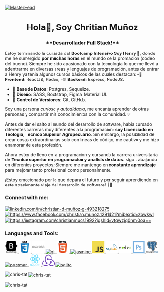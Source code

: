 

[![MasterHead](https://camo.githubusercontent.com/fa73289736064aba480d0708da37d7aa183a8c3e2bcc2f58c54285a3bbbeecc1/68747470733a2f2f7777772e61616c7068612e6e65742f77702d636f6e74656e742f75706c6f6164732f323032302f31322f66756c6c2d737461636b2d646576656c6f706d656e742e676966)](https://Chris-tAt.io)
<h1 align="center">Hola👋, Soy Chritian Muñoz</h1>
<h3 align="center">**Desarrollador Full Stack!**</h3>

Estoy terminando la cursada del **Bootcamp Intensivo Soy Henry** 🚀, donde me he sumergído **por muchas horas** en el mundo de la promacion (codeo del bueno). Siempre he sido apasionado con la tecnología lo que me llevó a adentrarme en diversas areas y lenguajes de programación, antes de entrar a Henry ya tenia algunos cursos básicos de las cuales destacan: 
-🚀 **Frontend**: ReactJS, Redux, 
-🌐 **Backend**: Express, NodeJS.
- 🐘 **Base de Datos**: Postgres, Sequelize.
- 🎨 **Diseño**: SASS, Bootstrap, Figma, Material UI.
- 🚀 **Control de Versiones**: Git, GitHub.

Soy una persona *curiosa* y *autodidacta*, me encanta aprender de otras personas y compartir mis conocimientos con la comunidad. 💡

Antes de dar el salto al mundo del desarrollo de software, habia cursado diferentes carreras muy diferentes a la programacion: **soy Licenciado en Teología**, **Técnico Superior Agropecuario**. Sin embargo, la posibilidad de crear cosas extraordinarias solo con líneas de código, me cautivó y me hizo enamorar de esta profesión.

Ahora estoy de lleno en la programacion y cursando la carrera universitaria de **Tecnico superior en programacion y analisis de datos**. sigo trabajando en diferentes proyectos; Siempre me mantengo en **constante aprendizaje** para mejorar tanto profesional como personalmente.

¡Estoy emocionado por lo que depara el futuro y por seguir aprendiendo en este apasionante viaje del desarrollo de software! 🚀✨

<h3 align="left">Connect with me:</h3>
<p align="left">
<a href="https://linkedin.com/in/linkedin.com/in/christian-d-muñoz-g-493218275" target="blank"><img align="center" src="https://raw.githubusercontent.com/rahuldkjain/github-profile-readme-generator/master/src/images/icons/Social/linked-in-alt.svg" alt="linkedin.com/in/christian-d-muñoz-g-493218275" height="30" width="40" /></a>
<a href="https://fb.com/https://www.facebook.com/christian.munoz.1291421?mibextid=zbwkwl" target="blank"><img align="center" src="https://raw.githubusercontent.com/rahuldkjain/github-profile-readme-generator/master/src/images/icons/Social/facebook.svg" alt="https://www.facebook.com/christian.munoz.1291421?mibextid=zbwkwl" height="30" width="40" /></a>
<a href="https://instagram.com/https://instagram.com/christianmuos1992?igshid=ytqwzjq0nmi0oa==" target="blank"><img align="center" src="https://raw.githubusercontent.com/rahuldkjain/github-profile-readme-generator/master/src/images/icons/Social/instagram.svg" alt="https://instagram.com/christianmuos1992?igshid=ytqwzjq0nmi0oa==" height="30" width="40" /></a>
</p>

<h3 align="left">Languages and Tools:</h3>
<p align="left"> <a href="https://getbootstrap.com" target="_blank" rel="noreferrer"> <img src="https://raw.githubusercontent.com/devicons/devicon/master/icons/bootstrap/bootstrap-plain-wordmark.svg" alt="bootstrap" width="40" height="40"/> </a> <a href="https://www.w3schools.com/css/" target="_blank" rel="noreferrer"> <img src="https://raw.githubusercontent.com/devicons/devicon/master/icons/css3/css3-original-wordmark.svg" alt="css3" width="40" height="40"/> </a> <a href="https://expressjs.com" target="_blank" rel="noreferrer"> <img src="https://raw.githubusercontent.com/devicons/devicon/master/icons/express/express-original-wordmark.svg" alt="express" width="40" height="40"/> </a> <a href="https://git-scm.com/" target="_blank" rel="noreferrer"> <img src="https://www.vectorlogo.zone/logos/git-scm/git-scm-icon.svg" alt="git" width="40" height="40"/> </a> <a href="https://www.w3.org/html/" target="_blank" rel="noreferrer"> <img src="https://raw.githubusercontent.com/devicons/devicon/master/icons/html5/html5-original-wordmark.svg" alt="html5" width="40" height="40"/> </a> <a href="https://jasmine.github.io/" target="_blank" rel="noreferrer"> <img src="https://www.vectorlogo.zone/logos/jasmine/jasmine-icon.svg" alt="jasmine" width="40" height="40"/> </a> <a href="https://developer.mozilla.org/en-US/docs/Web/JavaScript" target="_blank" rel="noreferrer"> <img src="https://raw.githubusercontent.com/devicons/devicon/master/icons/javascript/javascript-original.svg" alt="javascript" width="40" height="40"/> </a> <a href="https://www.mysql.com/" target="_blank" rel="noreferrer"> <img src="https://raw.githubusercontent.com/devicons/devicon/master/icons/mysql/mysql-original-wordmark.svg" alt="mysql" width="40" height="40"/> </a> <a href="https://nodejs.org" target="_blank" rel="noreferrer"> <img src="https://raw.githubusercontent.com/devicons/devicon/master/icons/nodejs/nodejs-original-wordmark.svg" alt="nodejs" width="40" height="40"/> </a> <a href="https://www.photoshop.com/en" target="_blank" rel="noreferrer"> <img src="https://raw.githubusercontent.com/devicons/devicon/master/icons/photoshop/photoshop-line.svg" alt="photoshop" width="40" height="40"/> </a> <a href="https://www.postgresql.org" target="_blank" rel="noreferrer"> <img src="https://raw.githubusercontent.com/devicons/devicon/master/icons/postgresql/postgresql-original-wordmark.svg" alt="postgresql" width="40" height="40"/> </a> <a href="https://postman.com" target="_blank" rel="noreferrer"> <img src="https://www.vectorlogo.zone/logos/getpostman/getpostman-icon.svg" alt="postman" width="40" height="40"/> </a> <a href="https://reactjs.org/" target="_blank" rel="noreferrer"> <img src="https://raw.githubusercontent.com/devicons/devicon/master/icons/react/react-original-wordmark.svg" alt="react" width="40" height="40"/> </a> <a href="https://redux.js.org" target="_blank" rel="noreferrer"> <img src="https://raw.githubusercontent.com/devicons/devicon/master/icons/redux/redux-original.svg" alt="redux" width="40" height="40"/> </a> <a href="https://www.sqlite.org/" target="_blank" rel="noreferrer"> <img src="https://www.vectorlogo.zone/logos/sqlite/sqlite-icon.svg" alt="sqlite" width="40" height="40"/> </a> </p>

<p><img align="left" src="https://github-readme-stats.vercel.app/api/top-langs?username=chris-tat&show_icons=true&locale=en&layout=compact" alt="chris-tat" /></p>

<p>&nbsp;<img align="center" src="https://github-readme-stats.vercel.app/api?username=chris-tat&show_icons=true&locale=en" alt="chris-tat" /></p>

<p><img align="center" src="https://github-readme-streak-stats.herokuapp.com/?user=chris-tat&" alt="chris-tat" /></p>

